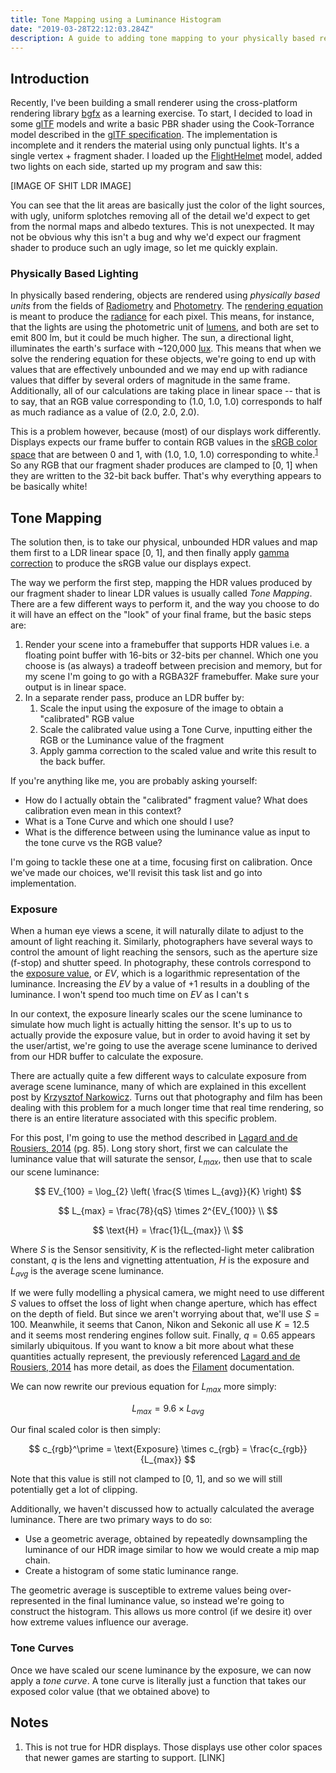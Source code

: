 ```yaml
---
title: Tone Mapping using a Luminance Histogram
date: "2019-03-28T22:12:03.284Z"
description: A guide to adding tone mapping to your physically based renderer
---
```


## Introduction

Recently, I've been building a small renderer using the cross-platform rendering library [bgfx](https://github.com/bkaradzic/bgfx) as a learning exercise. To start, I decided to load in some [glTF]() models and write a basic PBR shader using the Cook-Torrance model described in the [glTF specification](). The implementation is incomplete and it renders the material using only punctual lights. It's a single vertex + fragment shader. I loaded up the [FlightHelmet]() model, added two lights on each side, started up my program and saw this:

[IMAGE OF SHIT LDR IMAGE]

You can see that the lit areas are basically just the color of the light sources, with ugly, uniform splotches removing all of the detail we'd expect to get from the normal maps and albedo textures. This is not unexpected. It may not be obvious why this isn't a bug and why we'd expect our fragment shader to produce such an ugly image, so let me quickly explain.

### Physically Based Lighting

In physically based rendering, objects are rendered using _physically based units_ from the fields of [Radiometry]() and [Photometry](). The [rendering equation]() is meant to produce the [radiance]() for each pixel. This means, for instance, that the lights are using the photometric unit of [lumens](), and both are set to emit 800 lm, but it could be much higher. The sun, a directional light, illuminates the earth's surface with ~120,000 [lux](). This means that when we solve the rendering equation for these objects, we're going to end up with values that are effectively unbounded and we may end up with radiance values that differ by several orders of magnitude in the same frame. Additionally, all of our calculations are taking place in linear space -- that is to say, that an RGB value corresponding to (1.0, 1.0, 1.0) corresponds to half as much radiance as a value of (2.0, 2.0, 2.0).

This is a problem however, because (most) of our displays work differently. Displays expects our frame buffer to contain RGB values in the [sRGB color space]() that are between 0 and 1, with (1.0, 1.0, 1.0) corresponding to white.<sup>[1](#note_1)</sup> So any RGB that our fragment shader produces are clamped to [0, 1] when they are written to the 32-bit back buffer. That's why everything appears to be basically white!

## Tone Mapping

The solution then, is to take our physical, unbounded HDR values and map them first to a LDR linear space [0, 1], and then finally apply [gamma correction]() to produce the sRGB value our displays expect.

The way we perform the first step, mapping the HDR values produced by our fragment shader to linear LDR values is usually called _Tone Mapping_. There are a few different ways to perform it, and the way you choose to do it will have an effect on the "look" of your final frame, but the basic steps are:

1. Render your scene into a framebuffer that supports HDR values i.e. a floating point buffer with 16-bits or 32-bits per channel. Which one you choose is (as always) a tradeoff between precision and memory, but for my scene I'm going to go with a RGBA32F framebuffer. Make sure your output is in linear space.
2. In a separate render pass, produce an LDR buffer by:
   1. Scale the input using the exposure of the image to obtain a "calibrated" RGB value
   2. Scale the calibrated value using a Tone Curve, inputting either the RGB or the Luminance value of the fragment
   3. Apply gamma correction to the scaled value and write this result to the back buffer.

If you're anything like me, you are probably asking yourself:

- How do I actually obtain the "calibrated" fragment value? What does calibration even mean in this context?
- What is a Tone Curve and which one should I use?
- What is the difference between using the luminance value as input to the tone curve vs the RGB value?

I'm going to tackle these one at a time, focusing first on calibration. Once we've made our choices, we'll revisit this task list and go into implementation.

### Exposure

When a human eye views a scene, it will naturally dilate to adjust to the amount of light reaching it. Similarly, photographers have several ways to control the amount of light reaching the sensors, such as the aperture size (f-stop) and shutter speed. In photography, these controls correspond to the [exposure value](), or $EV$, which is a logarithmic representation of the luminance. Increasing the $EV$ by a value of +1 results in a doubling of the luminance. I won't spend too much time on $EV$ as I can't s

In our context, the exposure linearly scales our the scene luminance to simulate how much light is actually hitting the sensor. It's up to us to actually provide the exposure value, but in order to avoid having it set by the user/artist, we're going to use the average scene luminance to derived from our HDR buffer to calculate the exposure.

There are actually quite a few different ways to calculate exposure from average scene luminance, many of which are explained in this excellent post by [Krzysztof Narkowicz](https://knarkowicz.wordpress.com/2016/01/09/automatic-exposure/). Turns out that photography and film has been dealing with this problem for a much longer time that real time rendering, so there is an entire literature associated with this specific problem.

For this post, I'm going to use the method described in [Lagard and de Rousiers, 2014](https://media.contentapi.ea.com/content/dam/eacom/frostbite/files/course-notes-moving-frostbite-to-pbr-v2.pdf) (pg. 85). Long story short, first we can calculate the luminance value that will saturate the sensor, $L_{max}$, then use that to scale our scene luminance:

$$
EV_{100} = \log_{2} \left( \frac{S \times L_{avg}}{K} \right)
$$

$$
L_{max} = \frac{78}{qS} \times 2^{EV_{100}} \\
$$

$$
\text{H} = \frac{1}{L_{max}} \\
$$

Where $S$ is the Sensor sensitivity, $K$ is the reflected-light meter calibration constant, $q$ is the lens and vignetting attentuation, $H$ is the exposure and $L_{avg}$ is the average scene luminance.

If we were fully modelling a physical camera, we might need to use different $S$ values to offset the loss of light when change aperture, which has effect on the depth of field. But since we aren't worrying about that, we'll use $S=100$. Meanwhile, it seems that Canon, Nikon and Sekonic all use $K = 12.5$ and it seems most rendering engines follow suit. Finally, $q=0.65$ appears similarly ubiquitous. If you want to know a bit more about what these quantities actually represent, the previously referenced [Lagard and de Rousiers, 2014](https://media.contentapi.ea.com/content/dam/eacom/frostbite/files/course-notes-moving-frostbite-to-pbr-v2.pdf) has more detail, as does the [Filament](https://google.github.io/filament/Filament.html#physicallybasedcamera) documentation.

We can now rewrite our previous equation for $L_{max}$ more simply:

$$
L_{max} = 9.6 \times L_{avg}
$$

Our final scaled color is then simply:

$$
c_{rgb}^\prime = \text{Exposure} \times c_{rgb} = \frac{c_{rgb}}{L_{max}}
$$

Note that this value is still not clamped to [0, 1], and so we will still potentially get a lot of clipping.

Additionally, we haven't discussed how to actually calculated the average luminance. There are two primary ways to do so:

- Use a geometric average, obtained by repeatedly downsampling the luminance of our HDR image similar to how we would create a mip map chain.
- Create a histogram of some static luminance range.

The geometric average is susceptible to extreme values being over-represented in the final luminance value, so instead we're going to construct the histogram. This allows us more control (if we desire it) over how extreme values influence our average.

### Tone Curves

Once we have scaled our scene luminance by the exposure, we can now apply a _tone curve_. A tone curve is literally just a function that takes our exposed color value (that we obtained above) to

## Notes

1. This is not true for HDR displays. Those displays use other color spaces that newer games are starting to support. [LINK]

<!-- I've read about many different techniques in computer graphics on blogs, twitter and my copy of [Real Time Rendering](), but I've rarely actually gone through and implemented any of them. My previous attempts to start had be -->
